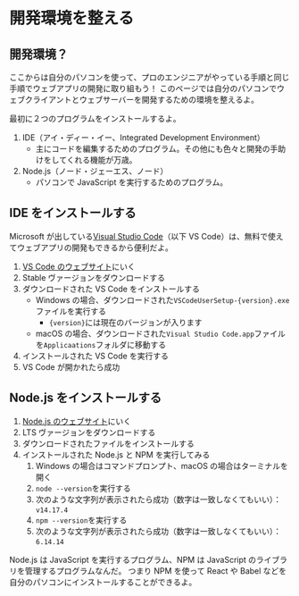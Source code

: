# 開発環境を整える

## 開発環境？

ここからは自分のパソコンを使って、プロのエンジニアがやっている手順と同じ手順でウェブアプリの開発に取り組もう！
このページでは自分のパソコンでウェブクライアントとウェブサーバーを開発するための環境を整えるよ。

最初に２つのプログラムをインストールするよ。

1. IDE（アイ・ディー・イー、Integrated Development Environment）
   - 主にコードを編集するためのプログラム。その他にも色々と開発の手助けをしてくれる機能が万歳。
2. Node.js（ノード・ジェーエス、ノード）
   - パソコンで JavaScript を実行するためのプログラム。

## IDE をインストールする

Microsoft が出している[Visual Studio Code](https://code.visualstudio.com)（以下 VS Code）は、無料で使えてウェブアプリの開発もできるから便利だよ。

1. [VS Code のウェブサイト](https://code.visualstudio.com)にいく
2. Stable ヴァージョンをダウンロードする
3. ダウンロードされた VS Code をインストールする
   - Windows の場合、ダウンロードされた`VSCodeUserSetup-{version}.exe`ファイルを実行する
     - `{version}`には現在のバージョンが入ります
   - macOS の場合、ダウンロードされた`Visual Studio Code.app`ファイルを`Applicaations`フォルダに移動する
4. インストールされた VS Code を実行する
5. VS Code が開かれたら成功

## Node.js をインストールする

1. [Node.js のウェブサイト](https://nodejs.org/ja/)にいく
2. LTS ヴァージョンをダウンロードする
3. ダウンロードされたファイルをインストールする
4. インストールされた Node.js と NPM を実行してみる
   1. Windows の場合はコマンドプロンプト、macOS の場合はターミナルを開く
   2. `node --version`を実行する
   3. 次のような文字列が表示されたら成功（数字は一致しなくてもいい）：`v14.17.4`
   4. `npm --version`を実行する
   5. 次のような文字列が表示されたら成功（数字は一致しなくてもいい）：`6.14.14`

Node.js は JavaScript を実行するプログラム、NPM は JavaScript のライブラリを管理するプログラムなんだ。
つまり NPM を使って React や Babel などを自分のパソコンにインストールすることができるよ。
